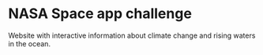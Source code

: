# NASA Space app challenge
Website with interactive information about climate change and rising waters in the ocean. 
